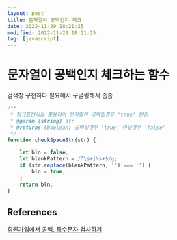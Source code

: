 ```yaml
---
layout: post
title: 문자열이 공백인지 체크
date: 2022-11-29 18:21:25
modified: 2022-11-29 18:21:25
tag: [javascript]
---
```


# 문자열이 공백인지 체크하는 함수
검색창 구현하다 필요해서 구글링해서 줍줍

```javascript
/**
 * 정규표현식을 활용하여 문자열이 공백일경우 'true' 반환
 * @param {string} str 
 * @returns {boolean} 공백일경우 'true' 아닐경우 'false'
 */
function checkSpaceStr(str) {

    let bln = false;
    let blankPattern = /^\s+|\s+$/g;
    if (str.replace(blankPattern, '') === '') {
        bln = true;
    }
    return bln;
}
```

## References
[회원가입에서 공백, 특수문자 검사하기](https://escapefromcoding.tistory.com/289)

